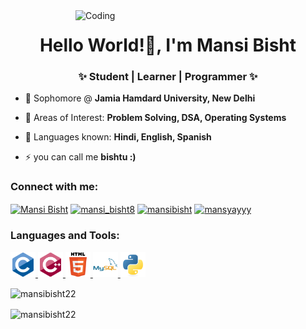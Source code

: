 <img align="right" alt="Coding" width="400" src="https://cdn.dribbble.com/users/2646423/screenshots/5507196/computer.gif">
<h1 align="center">Hello World!👋, I'm Mansi Bisht</h1>
<h3 align="center">✨ Student | Learner | Programmer ✨</h3>

- 🔭 Sophomore @ **Jamia Hamdard University, New Delhi**

- 🌱 Areas of Interest: **Problem Solving, DSA, Operating Systems**

- 💬 Languages known: **Hindi, English, Spanish**

- ⚡ you can call me  **bishtu :)**

<h3 align="left">Connect with me:</h3>
<p align="left">
<a href="https://linkedin.com/in/mansi bisht" target="blank"><img align="center" src="https://raw.githubusercontent.com/rahuldkjain/github-profile-readme-generator/master/src/images/icons/Social/linked-in-alt.svg" alt="Mansi Bisht" height="30" width="40" /></a>
<a href="https://instagram.com/mansi_bisht8" target="blank"><img align="center" src="https://raw.githubusercontent.com/rahuldkjain/github-profile-readme-generator/master/src/images/icons/Social/instagram.svg" alt="mansi_bisht8" height="30" width="40" /></a>
<a href="https://www.codechef.com/users/mansibisht" target="blank"><img align="center" src="https://cdn.jsdelivr.net/npm/simple-icons@3.1.0/icons/codechef.svg" alt="mansibisht" height="30" width="40" /></a>
<a href="https://www.hackerrank.com/mansyayyy" target="blank"><img align="center" src="https://raw.githubusercontent.com/rahuldkjain/github-profile-readme-generator/master/src/images/icons/Social/hackerrank.svg" alt="mansyayyy" height="30" width="40" /></a>
</p>

<h3 align="left">Languages and Tools:</h3>
<p align="left"> <a href="https://www.cprogramming.com/" target="_blank"> <img src="https://raw.githubusercontent.com/devicons/devicon/master/icons/c/c-original.svg" alt="c" width="40" height="40"/> </a> <a href="https://www.w3schools.com/cpp/" target="_blank"> <img src="https://raw.githubusercontent.com/devicons/devicon/master/icons/cplusplus/cplusplus-original.svg" alt="cplusplus" width="40" height="40"/> </a> <a href="https://www.w3.org/html/" target="_blank"> <img src="https://raw.githubusercontent.com/devicons/devicon/master/icons/html5/html5-original-wordmark.svg" alt="html5" width="40" height="40"/> </a> <a href="https://www.mysql.com/" target="_blank"> <img src="https://raw.githubusercontent.com/devicons/devicon/master/icons/mysql/mysql-original-wordmark.svg" alt="mysql" width="40" height="40"/> </a> <a href="https://www.python.org" target="_blank"> <img src="https://raw.githubusercontent.com/devicons/devicon/master/icons/python/python-original.svg" alt="python" width="40" height="40"/> </a> </p>

<p><img align="center" src="https://github-readme-stats.vercel.app/api/top-langs?username=mansibisht22&show_icons=true&locale=en&layout=compact" alt="mansibisht22" /></p>

<p><img align="center" src="https://github-readme-streak-stats.herokuapp.com/?user=mansibisht22&" alt="mansibisht22" /></p>

